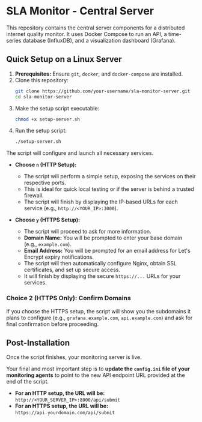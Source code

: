 # SLA Monitor - Central Server

This repository contains the central server components for a distributed internet quality monitor. It uses Docker Compose to run an API, a time-series database (InfluxDB), and a visualization dashboard (Grafana).

## Quick Setup on a Linux Server

1.  **Prerequisites:** Ensure `git`, `docker`, and `docker-compose` are installed.
2.  Clone this repository:
    ```bash
    git clone https://github.com/your-username/sla-monitor-server.git
    cd sla-monitor-server
    ```
3.  Make the setup script executable:
    ```bash
    chmod +x setup-server.sh
    ```
4.  Run the setup script:
    ```bash
    ./setup-server.sh
    ```
The script will configure and launch all necessary services.

-   **Choose `n` (HTTP Setup):**
    - The script will perform a simple setup, exposing the services on their respective ports.
    - This is ideal for quick local testing or if the server is behind a trusted firewall.
    - The script will finish by displaying the IP-based URLs for each service (e.g., `http://<YOUR_IP>:3000`).

-   **Choose `y` (HTTPS Setup):**
    - The script will proceed to ask for more information.
    - **Domain Name:** You will be prompted to enter your base domain (e.g., `example.com`).
    - **Email Address:** You will be prompted for an email address for Let's Encrypt expiry notifications.
    - The script will then automatically configure Nginx, obtain SSL certificates, and set up secure access.
    - It will finish by displaying the secure `https://...` URLs for your services.

### Choice 2 (HTTPS Only): Confirm Domains

If you choose the HTTPS setup, the script will show you the subdomains it plans to configure (e.g., `grafana.example.com`, `api.example.com`) and ask for final confirmation before proceeding.

## Post-Installation

Once the script finishes, your monitoring server is live.

Your final and most important step is to **update the `config.ini` file of your monitoring agents** to point to the new API endpoint URL provided at the end of the script.

-   **For an HTTP setup, the URL will be:** `http://<YOUR_SERVER_IP>:8000/api/submit`
-   **For an HTTPS setup, the URL will be:** `https://api.yourdomain.com/api/submit`